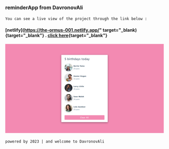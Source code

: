### reminderApp from DavronovAli
`You can see a live view of the project through the link below :`
#### [netlify](https://the-ormus-001.netlify.app/" target="_blank){target="_blank"}  .  [click here](https://the-ormus-001.netlify.app/){target="_blank"}
![reminderApp](/public/preview-img/img.jpg)

`powered by 2023 | and welcome to DavronovAli`